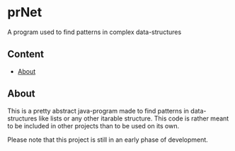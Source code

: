 # prNet
A program used to find patterns in complex data-structures

## Content
- [About](#About)

## About
This is a pretty abstract java-program made to find patterns in data-structures like lists or any other itarable structure. This code is rather meant to be included in other projects than to be used on its own.

Please note that this project is still in an early phase of development.
